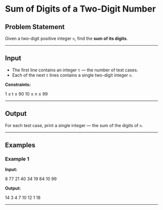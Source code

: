 # Sum of Digits of a Two-Digit Number

## Problem Statement
Given a two-digit positive integer `n`, find the **sum of its digits**.

---

## Input
- The first line contains an integer `t` — the number of test cases.  
- Each of the next `t` lines contains a single two-digit integer `n`.

**Constraints:**

1 ≤ t ≤ 90
10 ≤ n ≤ 99


---

## Output
For each test case, print a single integer — the sum of the digits of `n`.

---

## Examples

### Example 1
**Input:**

8
77
21
40
34
19
84
10
99


**Output:**

14
3
4
7
10
12
1
18


---
